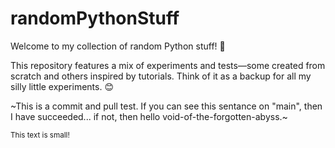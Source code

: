 # randomPythonStuff
Welcome to my collection of random Python stuff! 🐍

This repository features a mix of experiments and tests—some created from scratch and others inspired by tutorials. Think of it as a backup for all my silly little experiments. 😊

~This is a commit and pull test. If you can see this sentance on "main", then I have succeeded... if not, then hello void-of-the-forgotten-abyss.~

<sub>This text is small!</sub>

